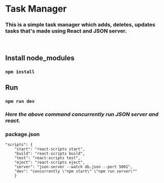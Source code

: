# Task Manager

### This is a simple task manager which adds, deletes, updates tasks that's made using React and JSON server.

<br/>

## **Install node_modules**

### `npm install`

## **Run**

### `npm run dev`

### _Here the above command concurrently run JSON server and react._

### **package.json**

```
"scripts": {
    "start": "react-scripts start",
    "build": "react-scripts build",
    "test": "react-scripts test",
    "eject": "react-scripts eject",
    "server": "json-server --watch db.json --port 5001",
    "dev": "concurrently \"npm start\" \"npm run server\""
    }
```
